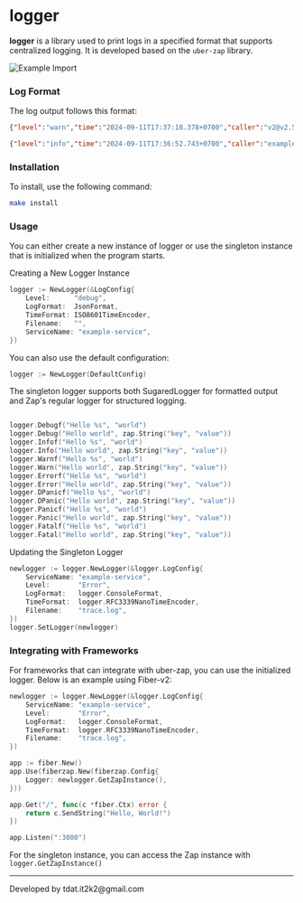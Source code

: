 # logger

**logger** is a library used to print logs in a specified format that supports centralized logging. It is developed based on the `uber-zap` library.

![Example Import](example.png)

### Log Format

The log output follows this format:

```json
{"level":"warn","time":"2024-09-11T17:37:18.378+0700","caller":"v2@v2.52.5/router.go:145","func":"github.com/gofiber/fiber/v2.(*App).next","msg":"Client error","service_name":"example-service","ip":"127.0.0.1","latency":"19.334µs","status":404,"method":"GET","url":"/sdsad"}
```

```json
{"level":"info","time":"2024-09-11T17:36:52.743+0700","caller":"example/main.go:16","func":"main.main","msg":"Hello","service_name":"example-service"}
```
### Installation
To install, use the following command:

```bash
make install
```
### Usage
You can either create a new instance of logger or use the singleton instance that is initialized when the program starts.

Creating a New Logger Instance
```go
logger := NewLogger(&LogConfig{
    Level:      "debug",
    LogFormat:  JsonFormat,
    TimeFormat: ISO8601TimeEncoder,
    Filename:   "",
    ServiceName: "example-service",
})
```
You can also use the default configuration:

```go
logger := NewLogger(DefaultConfig)
```
The singleton logger supports both SugaredLogger for formatted output and Zap's regular logger for structured logging.

```go

logger.Debugf("Hello %s", "world")
logger.Debug("Hello world", zap.String("key", "value"))
logger.Infof("Hello %s", "world")
logger.Info("Hello world", zap.String("key", "value"))
logger.Warnf("Hello %s", "world")
logger.Warn("Hello world", zap.String("key", "value"))
logger.Errorf("Hello %s", "world")
logger.Error("Hello world", zap.String("key", "value"))
logger.DPanicf("Hello %s", "world")
logger.DPanic("Hello world", zap.String("key", "value"))
logger.Panicf("Hello %s", "world")
logger.Panic("Hello world", zap.String("key", "value"))
logger.Fatalf("Hello %s", "world")
logger.Fatal("Hello world", zap.String("key", "value"))
```

Updating the Singleton Logger

```go
newlogger := logger.NewLogger(&logger.LogConfig{
    ServiceName: "example-service",
    Level:       "Error",
    LogFormat:   logger.ConsoleFormat,
    TimeFormat:  logger.RFC3339NanoTimeEncoder,
    Filename:    "trace.log",
})
logger.SetLogger(newlogger)
```

### Integrating with Frameworks
For frameworks that can integrate with uber-zap, you can use the initialized logger. Below is an example using Fiber-v2:

```go
newlogger := logger.NewLogger(&logger.LogConfig{
    ServiceName: "example-service",
    Level:       "Error",
    LogFormat:   logger.ConsoleFormat,
    TimeFormat:  logger.RFC3339NanoTimeEncoder,
    Filename:    "trace.log",
})

app := fiber.New()
app.Use(fiberzap.New(fiberzap.Config{
    Logger: newlogger.GetZapInstance(),
}))

app.Get("/", func(c *fiber.Ctx) error {
    return c.SendString("Hello, World!")
})

app.Listen(":3000")

```
For the singleton instance, you can access the Zap instance with ```logger.GetZapInstance()```

<hr>
Developed by tdat.it2k2@gmail.com
